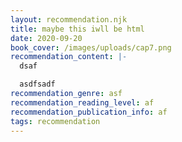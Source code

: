 ```yaml
---
layout: recommendation.njk
title: maybe this iwll be html
date: 2020-09-20
book_cover: /images/uploads/cap7.png
recommendation_content: |-
  dsaf

  asdfsadf
recommendation_genre: asf
recommendation_reading_level: af
recommendation_publication_info: af
tags: recommendation
---
```

